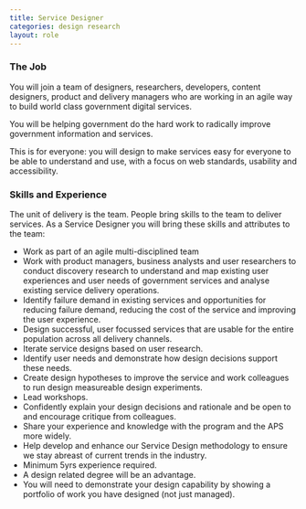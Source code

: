 ```yaml
---
title: Service Designer
categories: design research
layout: role
---
```


### The Job

You will join a team of designers, researchers, developers, content designers, product and delivery managers who are working in an agile way to build world class government digital services.

You will be helping government do the hard work to radically improve government information and services.

This is for everyone: you will design to make services easy for everyone to be able to understand and use, with a focus on web standards, usability and accessibility.

### Skills and Experience

The unit of delivery is the team. People bring skills to the team to deliver services. As a Service Designer you will bring these skills and attributes to the team:
- Work as part of an agile multi-disciplined team
- Work with product managers, business analysts and user researchers to conduct discovery research to understand and map existing user experiences and user needs of government services and analyse existing service delivery operations.
- Identify failure demand in existing services and opportunities for reducing failure demand, reducing the cost of the service and improving the user experience.
- Design successful, user focussed services that are usable for the entire population across all delivery channels.
- Iterate service designs based on user research.
- Identify user needs and demonstrate how design decisions support these needs.
- Create design hypotheses to improve the service and work colleagues to run design measureable design experiments. 
- Lead workshops.
- Confidently explain your design decisions and rationale and be open to and encourage critique from colleagues.
- Share your experience and knowledge with the program and the APS more widely.
- Help develop and enhance our Service Design methodology to ensure we stay abreast of current trends in the industry.
- Minimum 5yrs experience required.
- A design related degree will be an advantage.
- You will need to demonstrate your design capability by showing a portfolio of work you have designed (not just managed).
